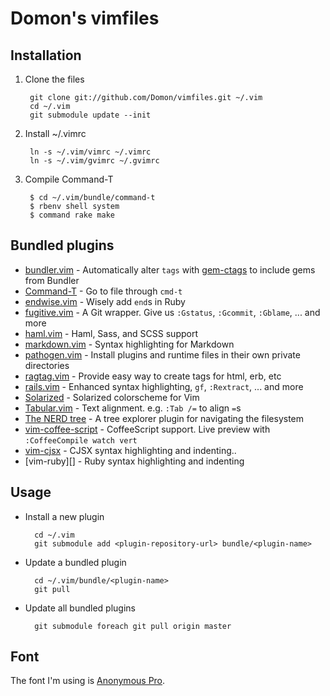 # Domon's vimfiles

## Installation

1. Clone the files

        git clone git://github.com/Domon/vimfiles.git ~/.vim
        cd ~/.vim
        git submodule update --init

2. Install ~/.vimrc

        ln -s ~/.vim/vimrc ~/.vimrc
        ln -s ~/.vim/gvimrc ~/.gvimrc

3. Compile Command-T

        $ cd ~/.vim/bundle/command-t
        $ rbenv shell system
        $ command rake make


## Bundled plugins

* [bundler.vim][bundler-vim] - Automatically alter `tags` with [gem-ctags][] to include gems from Bundler 
* [Command-T][command-t]     - Go to file through `cmd-t`
* [endwise.vim][endwise]     - Wisely add `end`s in Ruby
* [fugitive.vim][fugitive]   - A Git wrapper. Give us `:Gstatus`, `:Gcommit`, `:Gblame`, ... and more
* [haml.vim][haml-vim]       - Haml, Sass, and SCSS support
* [markdown.vim][markdown]   - Syntax highlighting for Markdown
* [pathogen.vim][pathogen]   - Install plugins and runtime files in their own private directories
* [ragtag.vim][ragtag]       - Provide easy way to create tags for html, erb, etc
* [rails.vim][rails]         - Enhanced syntax highlighting, `gf`, `:Rextract`, ... and more
* [Solarized][solarized]     - Solarized colorscheme for Vim
* [Tabular.vim][tabular]     - Text alignment. e.g. `:Tab /=` to align `=`s
* [The NERD tree][nerd-tree] - A tree explorer plugin for navigating the filesystem
* [vim-coffee-script][]      - CoffeeScript support. Live preview with `:CoffeeCompile watch vert`
* [vim-cjsx][]               - CJSX syntax highlighting and indenting..
* [vim-ruby][]               - Ruby syntax highlighting and indenting

[bundler-vim]: https://github.com/tpope/vim-bundler
[gem-ctags]: https://github.com/tpope/gem-ctags
[command-t]: https://github.com/wincent/Command-T
[endwise]: https://github.com/tpope/vim-endwise
[fugitive]: https://github.com/tpope/vim-fugitive/
[haml-vim]: https://github.com/tpope/vim-haml
[markdown]: https://github.com/tpope/vim-markdown
[pathogen]: https://github.com/tpope/vim-pathogen
[ragtag]: https://github.com/tpope/vim-ragtag
[rails]: https://github.com/tpope/vim-rails
[solarized]: https://github.com/altercation/vim-colors-solarized
[tabular]: https://github.com/godlygeek/tabular
[nerd-tree]: https://github.com/scrooloose/nerdtree
[vim-coffee-script]: https://github.com/kchmck/vim-coffee-script
[vim-cjsx]: https://github.com/mtscout6/vim-cjsx


## Usage

* Install a new plugin

        cd ~/.vim
        git submodule add <plugin-repository-url> bundle/<plugin-name>

* Update a bundled plugin

        cd ~/.vim/bundle/<plugin-name>
        git pull

* Update all bundled plugins

        git submodule foreach git pull origin master


## Font

The font I'm using is [Anonymous Pro](http://www.ms-studio.com/FontSales/anonymouspro.html).

